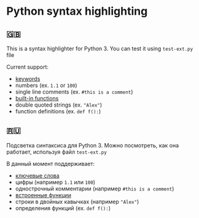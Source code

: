 # Python syntax highlighting
## :gb:
This is a syntax highlighter for Python 3. You can test it using `test-ext.py` file

Current support: 
- [keywords](https://docs.python.org/3/reference/lexical_analysis.html#keywords)
- numbers (ex. `1.1` or `100`)
- single line comments (ex. `#this is a comment`)
- [built-in functions](https://docs.python.org/3/library/functions.html)
- double quoted strings (ex. `"Alex"`)
- function definitions (ex. `def f():`)

## :ru:
Подсветка синтаксиса для Python 3. Можно посмотреть, как она работает, используя файл `test-ext.py`

В данный момент поддерживает:
- [ключевые слова](https://docs.python.org/3/reference/lexical_analysis.html#keywords)
- цифры (например `1.1` или `100`)
- однострочный комментарии (например `#this is a comment`)
- [встроенные функции](https://docs.python.org/3/library/functions.html)
- строки в двойных кавычках (например `"Alex"`)
- определения функций (ex. `def f():`)